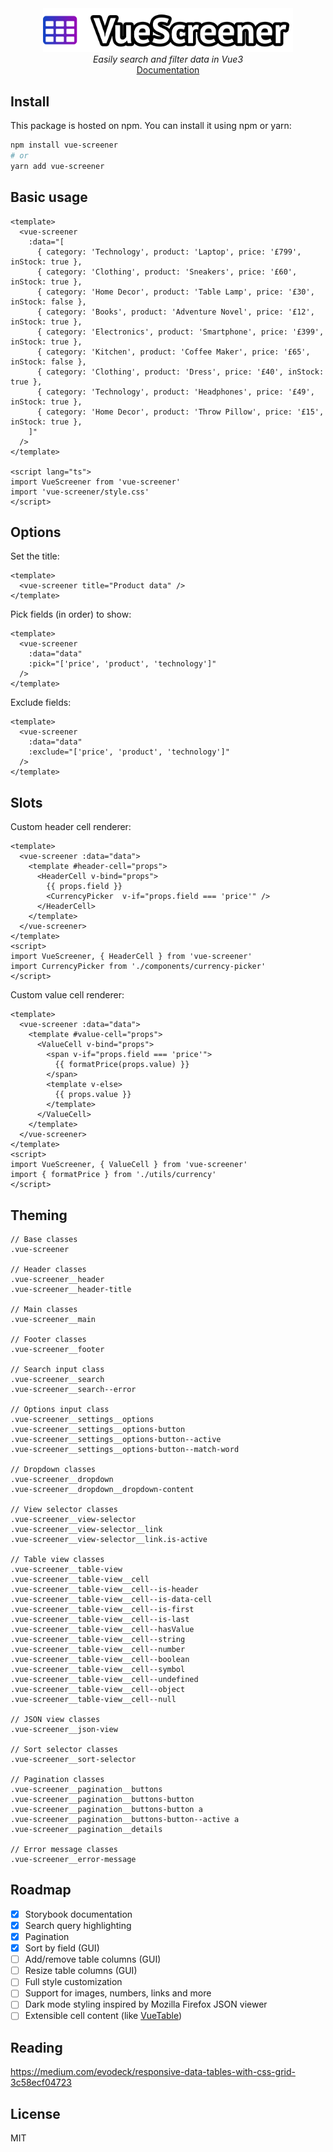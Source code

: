 <div align="center">
  <img src="https://raw.githubusercontent.com/francisashley/vue-screener/main/logo.png" alt="Logo" style="max-width: 400px;">
  <br/>
  <em>Easily search and filter data in Vue3</em>
  <br/>
  <a href="https://francisashley.github.io/vue-screener/">Documentation</a>
</div>

## Install

This package is hosted on npm. You can install it using npm or yarn:

```bash
npm install vue-screener
# or
yarn add vue-screener
```

## Basic usage

```vue
<template>
  <vue-screener
    :data="[
      { category: 'Technology', product: 'Laptop', price: '£799', inStock: true },
      { category: 'Clothing', product: 'Sneakers', price: '£60', inStock: true },
      { category: 'Home Decor', product: 'Table Lamp', price: '£30', inStock: false },
      { category: 'Books', product: 'Adventure Novel', price: '£12', inStock: true },
      { category: 'Electronics', product: 'Smartphone', price: '£399', inStock: true },
      { category: 'Kitchen', product: 'Coffee Maker', price: '£65', inStock: false },
      { category: 'Clothing', product: 'Dress', price: '£40', inStock: true },
      { category: 'Technology', product: 'Headphones', price: '£49', inStock: true },
      { category: 'Home Decor', product: 'Throw Pillow', price: '£15', inStock: true },
    ]"
  />
</template>

<script lang="ts">
import VueScreener from 'vue-screener'
import 'vue-screener/style.css'
</script>
```

## Options

Set the title:

```vue
<template>
  <vue-screener title="Product data" />
</template>
```

Pick fields (in order) to show:

```vue
<template>
  <vue-screener
    :data="data"
    :pick="['price', 'product', 'technology']"
  />
</template>
```

Exclude fields:

```vue
<template>
  <vue-screener
    :data="data"
    :exclude="['price', 'product', 'technology']"
  />
</template>
```

## Slots

Custom header cell renderer:

```vue
<template>
  <vue-screener :data="data">
    <template #header-cell="props">
      <HeaderCell v-bind="props">
        {{ props.field }}
        <CurrencyPicker  v-if="props.field === 'price'" />
      </HeaderCell>
    </template>
  </vue-screener>
</template>
<script>
import VueScreener, { HeaderCell } from 'vue-screener'
import CurrencyPicker from './components/currency-picker'
</script>
```

Custom value cell renderer:

```vue
<template>
  <vue-screener :data="data">
    <template #value-cell="props">
      <ValueCell v-bind="props">
        <span v-if="props.field === 'price'">
          {{ formatPrice(props.value) }}
        </span>
        <template v-else>
          {{ props.value }}
        </template>
      </ValueCell>
    </template>
  </vue-screener>
</template>
<script>
import VueScreener, { ValueCell } from 'vue-screener'
import { formatPrice } from './utils/currency'
</script>
```

## Theming

```
// Base classes
.vue-screener

// Header classes
.vue-screener__header
.vue-screener__header-title

// Main classes
.vue-screener__main

// Footer classes
.vue-screener__footer

// Search input class
.vue-screener__search
.vue-screener__search--error

// Options input class
.vue-screener__settings__options
.vue-screener__settings__options-button
.vue-screener__settings__options-button--active
.vue-screener__settings__options-button--match-word

// Dropdown classes
.vue-screener__dropdown
.vue-screener__dropdown__dropdown-content

// View selector classes
.vue-screener__view-selector
.vue-screener__view-selector__link
.vue-screener__view-selector__link.is-active

// Table view classes
.vue-screener__table-view
.vue-screener__table-view__cell
.vue-screener__table-view__cell--is-header
.vue-screener__table-view__cell--is-data-cell
.vue-screener__table-view__cell--is-first
.vue-screener__table-view__cell--is-last
.vue-screener__table-view__cell--hasValue
.vue-screener__table-view__cell--string
.vue-screener__table-view__cell--number
.vue-screener__table-view__cell--boolean
.vue-screener__table-view__cell--symbol
.vue-screener__table-view__cell--undefined
.vue-screener__table-view__cell--object
.vue-screener__table-view__cell--null

// JSON view classes
.vue-screener__json-view

// Sort selector classes
.vue-screener__sort-selector

// Pagination classes
.vue-screener__pagination__buttons
.vue-screener__pagination__buttons-button
.vue-screener__pagination__buttons-button a
.vue-screener__pagination__buttons-button--active a
.vue-screener__pagination__details

// Error message classes
.vue-screener__error-message
```

## Roadmap

- [x] Storybook documentation
- [x] Search query highlighting
- [x] Pagination
- [x] Sort by field (GUI)
- [ ] Add/remove table columns (GUI)
- [ ] Resize table columns (GUI)
- [ ] Full style customization
- [ ] Support for images, numbers, links and more
- [ ] Dark mode styling inspired by Mozilla Firefox JSON viewer
- [ ] Extensible cell content (like [VueTable](https://www.vuetable.com/guide/))

## Reading

https://medium.com/evodeck/responsive-data-tables-with-css-grid-3c58ecf04723

## License
MIT